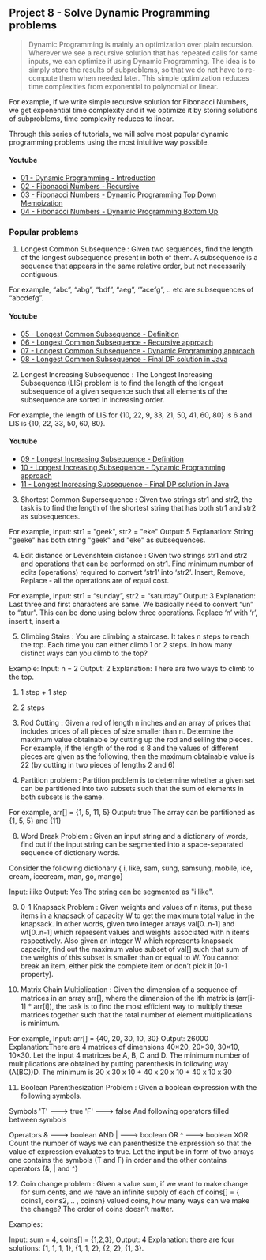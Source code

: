 ## Project 8 - Solve Dynamic Programming problems

> Dynamic Programming is mainly an optimization over plain recursion. Wherever we see a recursive solution that has repeated calls for same inputs, we can optimize it using Dynamic Programming. The idea is to simply store the results of subproblems, so that we do not have to re-compute them when needed later. This simple optimization reduces time complexities from exponential to polynomial or linear.

For example, if we write simple recursive solution for Fibonacci Numbers, we get exponential time complexity and if we optimize it by storing solutions of subproblems, time complexity reduces to linear.

Through this series of tutorials, we will solve most popular dynamic programming problems using the most intuitive way possible.

#### Youtube
- [01 - Dynamic Programming - Introduction](https://www.youtube.com/watch?v=Hnb6GDFBmQs)
- [02 - Fibonacci Numbers - Recursive](https://www.youtube.com/watch?v=AYMjH6sSbeo)
- [03 - Fibonacci Numbers - Dynamic Programming Top Down Memoization](https://www.youtube.com/watch?v=GVwkuS0PdTY)
- [04 - Fibonacci Numbers - Dynamic Programming Bottom Up](https://www.youtube.com/watch?v=nw8tJ5eP5aI)

### Popular problems
1. Longest Common Subsequence
   : Given two sequences, find the length of the longest subsequence present in both of them. A subsequence is a sequence that appears in the same relative order, but not necessarily contiguous. 

For example, “abc”, “abg”, “bdf”, “aeg”, ‘”acefg”, .. etc are subsequences of “abcdefg”.

#### Youtube
- [05 - Longest Common Subsequence - Definition](https://www.youtube.com/watch?v=0z_uic-lge8)
- [06 - Longest Common Subsequence - Recursive approach](https://www.youtube.com/watch?v=218NLh8rG5g)
- [07 - Longest Common Subsequence - Dynamic Programming approach](https://www.youtube.com/watch?v=ZvLvrgwPs1s)
- [08 - Longest Common Subsequence - Final DP solution in Java](https://www.youtube.com/watch?v=uH5x9cXl218)


2. Longest Increasing Subsequence
   : The Longest Increasing Subsequence (LIS) problem is to find the length of the longest subsequence of a given sequence such that all elements of the subsequence are sorted in increasing order. 

For example, the length of LIS for {10, 22, 9, 33, 21, 50, 41, 60, 80} is 6 and LIS is {10, 22, 33, 50, 60, 80}.

#### Youtube
- [09 - Longest Increasing Subsequence - Definition](https://www.youtube.com/watch?v=xinEAYkOy58)
- [10 - Longest Increasing Subsequence - Dynamic Programming approach](https://www.youtube.com/watch?v=UmJRG6hMyT4)
- [11 - Longest Increasing Subsequence - Final DP solution in Java](https://www.youtube.com/watch?v=yLQcNKVMF_8)


3. Shortest Common Supersequence
   : Given two strings str1 and str2, the task is to find the length of the shortest string that has both str1 and str2 as subsequences.

For example,
Input:   str1 = "geek",  str2 = "eke"
Output: 5
Explanation:
String "geeke" has both string "geek" and "eke" as subsequences.


4. Edit distance or Levenshtein distance
   : Given two strings str1 and str2 and operations that can be performed on str1. Find minimum number of edits (operations) required to convert ‘str1’ into ‘str2’. Insert, Remove, Replace - all the operations are of equal cost.

For example,
Input:   str1 = “sunday”, str2 = “saturday”
Output:  3
Explanation: Last three and first characters are same.  We basically need to convert “un” to “atur”.  This can be done using below three operations. Replace ‘n’ with ‘r’, insert t, insert a

5. Climbing Stairs
   : You are climbing a staircase. It takes n steps to reach the top. Each time you can either climb 1 or 2 steps. In how many distinct ways can you climb to the top?

Example:
Input: n = 2
Output: 2
Explanation: There are two ways to climb to the top.
1. 1 step + 1 step
2. 2 steps

6. Rod Cutting
   : Given a rod of length n inches and an array of prices that includes prices of all pieces of size smaller than n. Determine the maximum value obtainable by cutting up the rod and selling the pieces. For example, if the length of the rod is 8 and the values of different pieces are given as the following, then the maximum obtainable value is 22 (by cutting in two pieces of lengths 2 and 6)

7. Partition problem
   : Partition problem is to determine whether a given set can be partitioned into two subsets such that the sum of elements in both subsets is the same.

For example,
arr[] = {1, 5, 11, 5}
Output: true
The array can be partitioned as {1, 5, 5} and {11}

8. Word Break Problem
   : Given an input string and a dictionary of words, find out if the input string can be segmented into a space-separated sequence of dictionary words.

Consider the following dictionary
{ i, like, sam, sung, samsung, mobile, ice,
cream, icecream, man, go, mango}

Input:  ilike
Output: Yes
The string can be segmented as "i like".
   
9. 0-1 Knapsack Problem
   : Given weights and values of n items, put these items in a knapsack of capacity W to get the maximum total value in the knapsack. In other words, given two integer arrays val[0..n-1] and wt[0..n-1] which represent values and weights associated with n items respectively. Also given an integer W which represents knapsack capacity, find out the maximum value subset of val[] such that sum of the weights of this subset is smaller than or equal to W. You cannot break an item, either pick the complete item or don’t pick it (0-1 property).


10. Matrix Chain Multiplication
    : Given the dimension of a sequence of matrices in an array arr[], where the dimension of the ith matrix is (arr[i-1] * arr[i]), the task is to find the most efficient way to multiply these matrices together such that the total number of element multiplications is minimum.

For example,
Input: arr[] = {40, 20, 30, 10, 30}
Output: 26000
Explanation:There are 4 matrices of dimensions 40×20, 20×30, 30×10, 10×30.
Let the input 4 matrices be A, B, C and D.
The minimum number of  multiplications are obtained by
putting parenthesis in following way (A(BC))D.
The minimum is 20 x 30 x 10 + 40 x 20 x 10 + 40 x 10 x 30


11. Boolean Parenthesization Problem
    : Given a boolean expression with the following symbols.

Symbols
'T' ---> true
'F' ---> false
And following operators filled between symbols

Operators
&   ---> boolean AND
|   ---> boolean OR
^   ---> boolean XOR
Count the number of ways we can parenthesize the expression so that the value of expression evaluates to true.
Let the input be in form of two arrays one contains the symbols (T and F) in order and the other contains operators (&, | and ^}

12. Coin change problem
    : Given a value sum, if we want to make change for sum cents, and we have an infinite supply of each of coins[] = { coins1, coins2, .. , coinsn} valued coins, how many ways can we make the change? The order of coins doesn’t matter.

Examples:

Input: sum = 4, coins[] = {1,2,3},
Output: 4
Explanation: there are four solutions: {1, 1, 1, 1}, {1, 1, 2}, {2, 2}, {1, 3}.